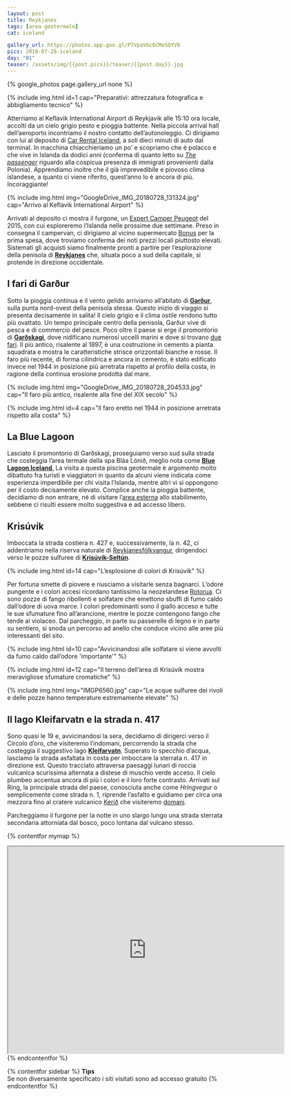 ```yaml
---
layout: post
title: Reykjanes
tags: [area geotermale]
cat: iceland

gallery_url: https://photos.app.goo.gl/P7VpaVGc6CMoSQYV8
pics: 2018-07-28-iceland
day: "01"
teaser: /assets/img/{{post.pics}}/teaser/{{post.day}}.jpg
---
```


{% google_photos page.gallery_url none %}

{% include img.html id=1 cap="Preparativi: attrezzatura fotografica e abbigliamento tecnico" %}

Atterriamo al Keflavik International Airport di Reykjavik alle 15:10 ora locale, accolti da un cielo grigio pesto e pioggia battente. Nella piccola arrival hall dell’aeroporto incontriamo il nostro contatto dell’autonoleggio. Ci dirigiamo con lui al deposito di [Car Rental Iceland](https://www.carrentaliceland.com/), a soli dieci minuti di auto dal terminal. In macchina chiacchieriamo un po’ e scopriamo che è polacco e che vive in Islanda da dodici anni (conferma di quanto letto su [*The passenger*](https://thepassenger.iperborea.com/titoli/islanda/) riguardo alla cospicua presenza di immigrati provenienti dalla Polonia). Apprendiamo inoltre che il già imprevedibile e piovoso clima islandese, a quanto ci viene riferito, quest’anno lo è ancora di più. Incoraggiante!

{% include img.html img="GoogleDrive_IMG_20180728_131324.jpg" cap="Arrivo al Keflavik International Airport" %}

Arrivati al deposito ci mostra il furgone, un [Expert Camper Peugeot](https://www.carrentaliceland.com/campers-campervan/) del 2015, con cui esploreremo l’Islanda nelle prossime due settimane. Preso in consegna il campervan, ci dirigiamo al vicino supermercato [Bonus](https://bonus.is/en/find-stores/) per la prima spesa, dove troviamo conferma dei noti prezzi locali piuttosto elevati. Sistemati gli acquisti siamo finalmente pronti a partire per l’esplorazione della penisola di **[Reykjanes](https://www.visitreykjanes.is/en)** che, situata poco a sud della capitale, si protende in direzione occidentale.

## I fari di Garður

Sotto la pioggia continua e il vento gelido arriviamo all’abitato di **[Garður](https://www.visitreykjanes.is/en/destinations/munincipalities/gardur)**, sulla punta nord-ovest della penisola stessa. Questo inizio di viaggio si presenta decisamente in salita! Il cielo grigio e il clima ostile rendono tutto più ovattato. Un tempo principale centro della penisola, Garður vive di pesca e di commercio del pesce. Poco oltre il paese si erge il promontorio di **[Garðskagi](https://www.visitreykjanes.is/en/place/gardskagi)**, dove nidificano numerosi uccelli marini e dove si trovano [due fari](https://www.visitreykjanes.is/en/place/the-lighthouse-on-gardskagi). Il più antico, risalente al 1897, è una costruzione in cemento a pianta squadrata e mostra le caratteristiche strisce orizzontali bianche e rosse. Il faro più recente, di forma cilindrica e ancora in cemento, è stato edificato invece nel 1944 in posizione più arretrata rispetto al profilo della costa, in ragione della continua erosione prodotta dal mare.

{% include img.html img="GoogleDrive_IMG_20180728_204533.jpg" cap="Il faro più antico, risalente alla fine del XIX secolo" %}

{% include img.html id=4 cap="Il faro eretto nel 1944 in posizione arretrata rispetto alla costa" %}

## La Blue Lagoon

 Lasciato il promontorio di Garðskagi, proseguiamo verso sud sulla strada che costeggia l’area termale della spa Bláa Lónið, meglio nota come [**Blue Lagoon Iceland**.](https://www.bluelagoon.com/) La visita a questa piscina geotermale è argomento molto dibattuto fra turisti e viaggiatori in quanto da alcuni viene indicata come esperienza imperdibile per chi visita l’Islanda, mentre altri vi si oppongono per il costo decisamente elevato. Complice anche la pioggia battente, decidiamo di non entrare, né di visitare l’[area esterna](https://annaluciani.com/2018/05/17/terme-hot-tubs-e-hot-springs-islandesi/) allo stabilimento, sebbene ci risulti essere molto suggestiva e ad accesso libero.

## Krisúvík

Imboccata la strada costiera n. 427 e, successivamente, la n. 42, ci addentriamo nella riserva naturale di [Reykjanesfólkvangur](https://www.lonelyplanetitalia.it/destinazioni/islanda/reykjanesfolkvangur), dirigendoci verso le pozze sulfuree di [**Krisúvík-Seltún**](https://guidetoiceland.is/connect-with-locals/regina/the-colourful-geothermal-area-at-seltun-krysuvik-on-the-reykjanes-peninsula-in-sw-iceland).

{% include img.html id=14 cap="L’esplosione di colori di Krisúvík" %}

Per fortuna smette di piovere e riusciamo a visitarle senza bagnarci. L’odore pungente e i colori accesi ricordano tantissimo la neozelandese [Rotorua](https://www.van42.com/2012/12/28/nz_04-rotorua.html). Ci sono pozze di fango ribollenti e solfatare che emettono sbuffi di fumo caldo dall’odore di uova marce. I colori predominanti sono il giallo acceso e tutte le sue sfumature fino all’arancione, mentre le pozze contengono fango che tende al violaceo. Dal parcheggio, in parte su passerelle di legno e in parte su sentiero, si snoda un percorso ad anello che conduce vicino alle aree più interessanti del sito.

{% include img.html id=10 cap="Avvicinandosi alle solfatare si viene avvolti da fumo caldo dall’odore 'importante'" %}

{% include img.html id=12 cap="Il terreno dell’area di Krisúvík mostra meravigliose sfumature cromatiche" %}

{% include img.html img="IMGP6560.jpg" cap="Le acque sulfuree dei rivoli e delle pozze hanno temperature estremamente elevate" %}

## Il lago Kleifarvatn e la strada n. 417

Sono quasi le 19 e, avvicinandosi la sera, decidiamo di dirigerci verso il Circolo d’oro, che visiteremo l’indomani, percorrendo la strada che costeggia il suggestivo lago **[Kleifarvatn](https://hiticeland.com/places_and_photos_from_iceland/lake-kleifarvatn)**. Superato lo specchio d’acqua, lasciamo la strada asfaltata in costa per imboccare la sterrata n. 417 in direzione est. Questo tracciato attraversa paesaggi lunari di roccia vulcanica scurissima alternata a distese di muschio verde acceso. Il cielo plumbeo accentua ancora di più i colori e il loro forte contrasto. Arrivati sul Ring, la principale strada del paese, conosciuta anche come *Hringvegur* o semplicemente come strada n. 1, riprende l’asfalto e guidiamo per circa una mezzora fino al cratere vulcanico [Kerið](https://guidetoiceland.is/travel-iceland/drive/kerid) che visiteremo [domani](https://www.van42.com/2018/07/29/iceland_02-circolo-oro.html).

Parcheggiamo il furgone per la notte in uno slargo lungo una strada sterrata secondaria attorniata dal bosco, poco lontana dal vulcano stesso.

{% contentfor mymap %}
<iframe src="https://www.google.com/maps/d/embed?mid=1XsprMX5QVJhsLRF7BCQbQXrmI0TAgWXk&ehbc=2E312F" width="640" height="480"></iframe>
{% endcontentfor %}

{% contentfor sidebar %}
**Tips**  
Se non diversamente specificato i siti visitati sono ad accesso gratuito
{% endcontentfor %}
